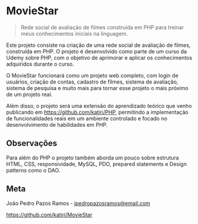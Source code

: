 # MovieStar
> Rede social de avaliação de filmes construída em PHP para treinar meus conhecimentos iniciais na linguagem.

Este projeto consiste na criação de uma rede social de avaliação de filmes, construída em PHP. O projeto é desenvolvido como parte de um curso da Udemy sobre PHP, com o objetivo de aprimorar e aplicar os conhecimentos adquiridos durante o curso.

O MovieStar funcionará como um projeto web completo, com login de usuários, criação de contas, cadastro de filmes, sistema de avaliação, sistema de pesquisa e muito mais para tornar esse projeto o mais próximo de um projeto real.

Além disso, o projeto será uma extensão do aprendizado teórico que venho publicando em <https://github.com/katiri/PHP>, permitindo a implementação de funcionalidades reais em um ambiente controlado e focado no desenvolvimento de habilidades em PHP.

## Observações
Para além do PHP o projeto também aborda um pouco sobre estrutura HTML, CSS, responsividade, MySQL, PDO, prepared statements e Design patterns como o DAO.

## Meta
João Pedro Pazos Ramos - <jpedropazosramos@email.com>

<https://github.com/katiri/MovieStar>